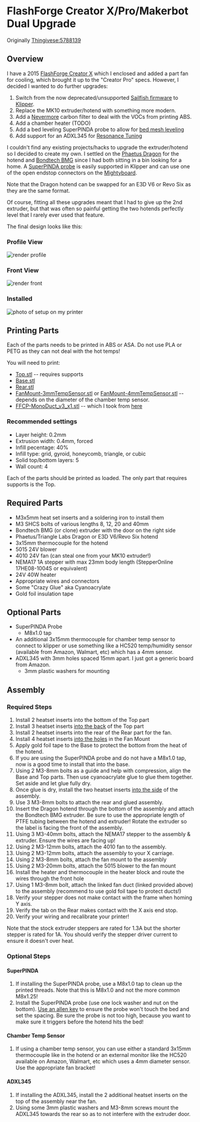# FlashForge Creator X/Pro/Makerbot Dual Upgrade

Originally [Thingivese:5788139](https://www.thingiverse.com/thing:5788139)

## Overview
I have a 2015 [FlashForge Creator X](https://www.3dbeginners.com/flashforge-creator-x-review/)
which I enclosed and added a part fan for cooling, which brought it up to the "Creator Pro"
specs.  However, I decided I wanted to do further upgrades:

 1. Switch from the now deprecated/unsupported [Sailfish firmware](https://www.thingiverse.com/thing:32084)
    to [Klipper](https://www.klipper3d.org).
 1. Replace the MK10 extruder/hotend with something more modern.
 1. Add a [Nevermore](https://github.com/nevermore3d/Nevermore_Micro) carbon filter
    to deal with the VOCs from printing ABS.
 1. Add a chamber heater (TODO)
 1. Add a bed leveling SuperPINDA probe to allow for [bed mesh leveling](https://www.klipper3d.org/Bed_Mesh.html)
 1. Add support for an ADXL345 for [Resonance Tuning](https://www.klipper3d.org/Measuring_Resonances.html)

I couldn't find any existing projects/hacks to upgrade the extruder/hotend so I
decided to create my own.  I settled on the [Phaetus Dragon](https://www.phaetus.com/dragon-st/)
for the hotend and [Bondtech BMG](https://www.bondtech.se/product/bmg-extruder/)
since I had both sitting in a bin looking for a home.   A 
[SuperPINDA probe](https://www.prusa3d.com/product/superpinda/) is easily supported
in Klipper and can use one of the open endstop connectors on the 
[Mightyboard](
https://github.com/sciguy14/HelioWatcher/blob/master/HelioWatcher%20Circuit/MakerBot%20MightyBoard%20REVE%20Schematic.pdf).

Note that the Dragon hotend can be swapped for an E3D V6 or Revo Six as they are the same format.

Of course, fitting all these upgrades meant that I had to give up the 2nd extruder,
but that was often so painful getting the two hotends perfectly level that I
rarely ever used that feature.

The final design looks like this:

### Profile View
![render profile](pics/Side.png)

### Front View
![render front](pics/Front.png)

### Installed

![photo of setup on my printer](pics/installed.jpg)

## Printing Parts

Each of the parts needs to be printed in ABS or ASA.  Do not use PLA or PETG
as they can not deal with the hot temps!

You will need to print:

 * [Top.stl](Top.stl) -- requires supports
 * [Base.stl](Base.stl)
 * [Rear.stl](Rear.stl)
 * [FanMount-3mmTempSensor.stl](FanMount-3mmTempSensor.stl) or [FanMount-4mmTempSensor.stl](FanMount-4mmTempSensor.stl) -- depends
    on the diameter of the chamber temp sensor.
 * [FFCP-MonoDuct_v3_x1.stl](FFCP-MonoDuct_v3_x1.stl) -- which I took from [here](https://github.com/DrLex0/print3D-ffcp-left-cooling-duct)

### Recommended settings

 * Layer height: 0.2mm
 * Extrusion width: 0.4mm, forced
 * Infill pecentage: 40%
 * Infill type: grid, gyroid, honeycomb, triangle, or cubic
 * Solid top/bottom layers: 5
 * Wall count: 4

Each of the parts should be printed as loaded.  The only part that requires
supports is the Top.

## Required Parts

 * M3x5mm heat set inserts and a soldering iron to install them
 * M3 SHCS bolts of various lengths 8, 12, 20 and 40mm
 * Bondtech BMG (or clone) extruder with the door on the right side
 * Phaetus/Triangle Labs Dragon or E3D V6/Revo Six hotend
 * 3x15mm thermocouple for the hotend
 * 5015 24V blower
 * 4010 24V fan (can steal one from your MK10 extruder!)
 * NEMA17 1A stepper with max 23mm body length (StepperOnline 17HE08-1004S or equivalent)
 * 24V 40W heater
 * Appropriate wires and connectors
 * Some "Crazy Glue" aka Cyanoacrylate
 * Gold foil insulation tape

## Optional Parts

 * SuperPINDA Probe
    * M8x1.0 tap
 * An additional 3x15mm thermocouple for chamber temp sensor to connect to
    klipper or use something like a HC520 temp/humidity sensor (available from
    Amazon, Walmart, etc) which has a 4mm sensor.
 * ADXL345 with 3mm holes spaced 15mm apart.  I just got a generic board from Amazon.
    * 3mm plastic washers for mounting


## Assembly

### Required Steps

 1. Install 2 heatset inserts into the bottom of the Top part
 1. Install 3 heatset inserts [into the back](pics/heatsets_rear.jpg)
    of the Top part
 1. Install 2 heatset inserts into the rear of the Rear part for
    the fan.
 1. Install 4 heatset inserts [into the holes](pics/heatsets_blower.jpg)
    in the Fan Mount
 1. Apply gold foil tape to the Base to protect the bottom from the heat of the
    hotend.
 1. If you are using the SuperPINDA probe and do not have a M8x1.0 tap, 
    now is a good time to install that into the base.
 1. Using 2 M3-8mm bolts as a guide and help with compression, align the
    Base and Top parts.  Then use cyanoacrylate glue to glue them together. Set 
    aside and let glue fully dry.
 1. Once glue is dry, install the two heatset inserts 
    [into the side](pics/heatsets_side.jpg) of the assembly.
 1. Use 3 M3-8mm bolts to attach the rear and glued assembly.
 1. Insert the Dragon hotend through the bottom of the assembly and attach the
    Bondtech BMG extruder.  Be sure to use the appropriate length of PTFE tubing
    between the hotend and extruder!  Rotate the extruder so the label is
    facing the front of the assembly.
 1.  Using 3 M3-40mm bolts, attach the NEMA17 stepper to the assembly &
    extruder.  Ensure the wires are facing up!
 1. Using 2 M3-12mm bolts, attach the 4010 fan to the assembly.
 1. Using 2 M3-12mm bolts, attach the assembly to your X carriage.
 1. Using 2 M3-8mm bolts, attach the fan mount to the assembly
 1. Using 2 M3-20mm bolts, attach the 5015 blower to the fan mount
 1. Install the heater and thermocouple in the heater block and route the wires
    through the front hole
 1. Using 1 M3-8mm bolt, attach the linked fan duct (linked provided above) to
    the assembly (recommend to use gold foil tape to protect ducts!)
 1. Verify your stepper does not make contact with the frame when homing Y axis.
 1. Verify the tab on the Rear makes contact with the X axis end stop.
 1. Verify your wiring and recalibrate your printer!
 
Note that the stock extruder steppers are rated for 1.3A but the shorter stepper
is rated for 1A.  You should verify the stepper driver current to ensure it
doesn't over heat.

### Optional Steps

#### SuperPINDA
 1. If installing the SuperPINDA probe, use a M8x1.0 tap to clean up the printed
    threads.  Note that this is M8x1.0 and not the more common M8x1.25!
 1. Install the SuperPINDA probe (use one lock washer and nut on the bottom).
    [Use an allen key](pics/pinda_probe.jpg) to ensure the probe won't touch the
    bed and set the spacing.  Be sure the probe is not too high, because you
    want to make sure it triggers before the hotend hits the bed!

#### Chamber Temp Sensor
 1. If using a chamber temp sensor, you can use either a standard 3x15mm
    thermocouple like in the hotend or an external monitor like the HC520
    available on Amazon, Walmart, etc which uses a 4mm diameter sensor. Use the
    appropriate fan bracket!

#### ADXL345
 1. If installing the ADXL345, install the 2 additional heatset inserts on 
    the top of the assembly near the fan.
 1. Using some 3mm plastic washers and M3-8mm screws mount the ADXL345 towards
    the rear so as to not interfere with the extruder door.
